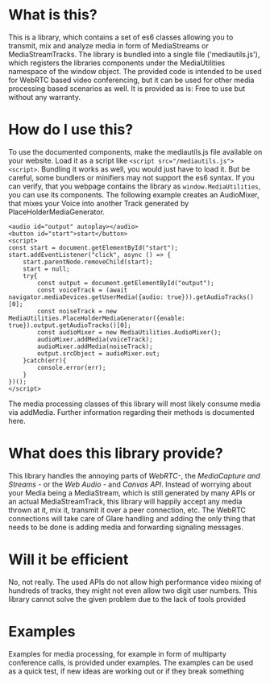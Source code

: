 # What is this?

This is a library, which contains a set of es6 classes allowing you to transmit, mix and analyze media in form of MediaStreams or MediaStreamTracks.
The library is bundled into a single file ('mediautils.js'), which registers the libraries components under the MediaUtilities namespace of the window object.
The provided code is intended to be used for WebRTC based video conferencing, but it can be used for other media processing based scenarios as well.
It is provided as is: Free to use but without any warranty.

# How do I use this?
To use the documented components, make the mediautils.js file available on your website.
Load it as a script like `<script src="/mediautils.js"><script>`.
Bundling it works as well, you would just have to load it. But be careful, some bundlers or minifiers may not support the es6 syntax.
If you can verify, that you webpage contains the library as `window.MediaUtilities`, you can use its components.
The following example creates an AudioMixer, that mixes your Voice into another Track generated by PlaceHolderMediaGenerator.
```
<audio id="output" autoplay></audio>
<button id="start">start</button>
<script>
const start = document.getElementById("start");
start.addEventListener("click", async () => {
    start.parentNode.removeChild(start);
    start = null;
    try{
        const output = document.getElementById("output");
        const voiceTrack = (await navigator.mediaDevices.getUserMedia({audio: true})).getAudioTracks()[0];
        const noiseTrack = new MediaUtilities.PlaceHolderMediaGenerator({enable: true}).output.getAudioTracks()[0];
        const audioMixer = new MediaUtilities.AudioMixer();
        audioMixer.addMedia(voiceTrack);
        audioMixer.addMedia(noiseTrack);
        output.srcObject = audioMixer.out;
    }catch(err){
        console.error(err);
    }
})();
</script>
```

The media processing classes of this library will most likely consume media via addMedia.
Further information regarding their methods is documented here.

# What does this library provide?
This library handles the annoying parts of *WebRTC-*, the *MediaCapture and Streams -* or the *Web Audio -* and *Canvas API*.
Instead of worrying about your Media being a MediaStream, which is still generated by many APIs or an actual MediaStreamTrack,
this library will happily accept any media thrown at it, mix it, transmit it over a peer connection, etc.
The WebRTC connections will take care of Glare handling and adding the only thing that needs to be done is adding media and
forwarding signaling messages.

# Will it be efficient
No, not really. The used APIs do not allow high performance video mixing of hundreds of tracks, they might not even allow two digit user numbers.
This library cannot solve the given problem due to the lack of tools provided

# Examples
Examples for media processing, for example in form of multiparty conference calls, is provided under examples.
The examples can be used as a quick test, if new ideas are working out or if they break something

